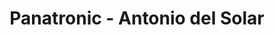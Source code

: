 ---
title: "Panatronic - Antonio del Solar"
url: /madrid/panatronic-antonio-del-solar/
shop: foto
---
